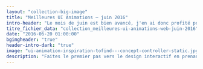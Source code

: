 ```yaml
---
layout: "collection-big-image"
title: "Meilleures UI Animations – juin 2016"
intro-header: "Le mois de juin est bien avancé, j'en ai donc profité pour sélectionner ce qui s'est fait de mieux en terme de design d'animations durant ces dernières semaines. Comme d'habitude, le focus est fait sur le design mobile car la majorité du design interactif concentre ses [concepts d'UI animation](http://www.magazineduwebdesign.com/inspirations/ui-design/animations/) sur les petits écrans. Si vous avez envie de mouvement, que vous ne pouvez plus encadrer ces JPGs plats, sans âme, explorez cette collection des meilleures UI animations mobile et Web."
titre_fichier_data: "collection_meilleures-ui-animations-web-juin-2016"
date: "2016-06-20 01:00:00"
bgimgheader: "true"
header-intro-dark: "true"
image: "ui-animation-inspiration-tofind---concept-controller-static.jpg"
description: "Faites le premier pas vers le design interactif en prenant votre dose d'UI animation mobile et Web."
---
```

